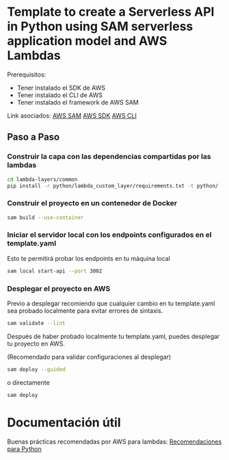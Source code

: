 # Template to create a Serverless API in Python using SAM serverless application model and AWS Lambdas

Prerequisitos:
- Tener instalado el SDK de AWS
- Tener instalado el CLI de AWS
- Tener instalado el framework de AWS SAM

Link asociados:
[AWS SAM](https://docs.aws.amazon.com/es_es/serverless-application-model/latest/developerguide/serverless-getting-started.html)
[AWS SDK](https://aws.amazon.com/es/sdk-for-python/)
[AWS CLI](https://docs.aws.amazon.com/cli/latest/userguide/getting-started-install.html#getting-started-install-instructions)

## Paso a Paso

### Construir la capa con las dependencias compartidas por las lambdas

```bash
cd lambda-layers/common
pip install -r python/lambda_custom_layer/requirements.txt -t python/
```

### Construir el proyecto en un contenedor de Docker
```bash
sam build --use-container
```

### Iniciar el servidor local con los endpoints configurados en el template.yaml

Esto te permitirá probar los endpoints en tu máquina local

```bash
sam local start-api --port 3002
```

### Desplegar el proyecto en AWS

Previo a desplegar recomiendo que cualquier cambio en tu template.yaml sea probado localmente para evitar errores de sintaxis.

```bash
sam validate --lint
```

Después de haber probado localmente tu template.yaml, puedes desplegar tu proyecto en AWS.

(Recomendado para validar configuraciones al desplegar)
```bash
sam deploy --guided
```
o directamente

```bash
sam deploy
```

# Documentación útil

Buenas prácticas recomendadas por AWS para lambdas:
[Recomendaciones para Python](https://docs.aws.amazon.com/lambda/latest/dg/python-handler.html)